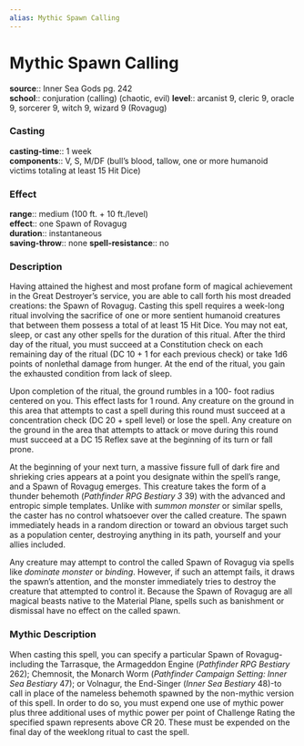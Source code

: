 ```yaml
---
alias: Mythic Spawn Calling
---
```


# Mythic Spawn Calling

**source**:: Inner Sea Gods pg. 242  
**school**:: conjuration (calling) (chaotic, evil)
**level**:: arcanist 9, cleric 9, oracle 9, sorcerer 9, witch 9, wizard 9 (Rovagug)

### Casting 

**casting-time**:: 1 week  
**components**:: V, S, M/DF (bull’s blood, tallow, one or more humanoid victims totaling at least 15 Hit Dice)

### Effect 

**range**:: medium (100 ft. + 10 ft./level)  
**effect**:: one Spawn of Rovagug  
**duration**:: instantaneous  
**saving-throw**:: none
**spell-resistance**:: no

### Description 

Having attained the highest and most profane form of magical achievement in the Great Destroyer’s service, you are able to call forth his most dreaded creations: the Spawn of Rovagug. Casting this spell requires a week-long ritual involving the sacrifice of one or more sentient humanoid creatures that between them possess a total of at least 15 Hit Dice. You may not eat, sleep, or cast any other spells for the duration of this ritual. After the third day of the ritual, you must succeed at a Constitution check on each remaining day of the ritual (DC 10 + 1 for each previous check) or take 1d6 points of nonlethal damage from hunger. At the end of the ritual, you gain the exhausted condition from lack of sleep.  
  
Upon completion of the ritual, the ground rumbles in a 100- foot radius centered on you. This effect lasts for 1 round. Any creature on the ground in this area that attempts to cast a spell during this round must succeed at a concentration check (DC 20 + spell level) or lose the spell. Any creature on the ground in the area that attempts to attack or move during this round must succeed at a DC 15 Reflex save at the beginning of its turn or fall prone.  
  
At the beginning of your next turn, a massive fissure full of dark fire and shrieking cries appears at a point you designate within the spell’s range, and a Spawn of Rovagug emerges. This creature takes the form of a thunder behemoth (*Pathfinder RPG Bestiary 3* 39) with the advanced and entropic simple templates. Unlike with *summon monster* or similar spells, the caster has no control whatsoever over the called creature. The spawn immediately heads in a random direction or toward an obvious target such as a population center, destroying anything in its path, yourself and your allies included.  
  
Any creature may attempt to control the called Spawn of Rovagug via spells like *dominate monster* or *binding*. However, if such an attempt fails, it draws the spawn’s attention, and the monster immediately tries to destroy the creature that attempted to control it. Because the Spawn of Rovagug are all magical beasts native to the Material Plane, spells such as banishment or dismissal have no effect on the called spawn.

### Mythic Description

When casting this spell, you can specify a particular Spawn of Rovagug- including the Tarrasque, the Armageddon Engine (*Pathfinder RPG Bestiary* 262); Chemnosit, the Monarch Worm (*Pathfinder Campaign Setting: Inner Sea Bestiary* 47); or Volnagur, the End-Singer (*Inner Sea Bestiary* 48)-to call in place of the nameless behemoth spawned by the non-mythic version of this spell. In order to do so, you must expend one use of mythic power plus three additional uses of mythic power per point of Challenge Rating the specified spawn represents above CR 20. These must be expended on the final day of the weeklong ritual to cast the spell.
